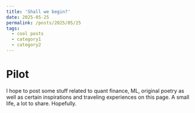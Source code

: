 ```yaml
---
title: 'Shall we begin?'
date: 2025-05-25
permalink: /posts/2025/05/25
tags:
  - cool posts
  - category1
  - category2
---
```



Pilot
======
I hope to post some stuff related to quant finance, ML, original poetry as well as certain inspirations and traveling experiences on this page. A small life, a lot to share. Hopefully.